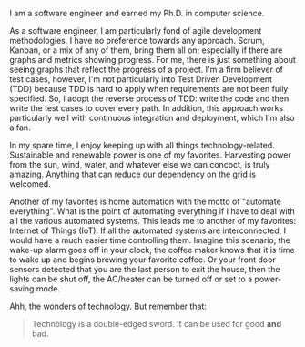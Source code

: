 I am a software engineer and earned my Ph.D. in computer science.

As a software engineer, I am particularly fond of agile development methodologies. I have no preference towards any approach. Scrum, Kanban, or a mix of any of them, bring them all on; especially if there are graphs and metrics showing progress. For me, there is just something about seeing graphs that reflect the progress of a project. I'm a firm believer of test cases, however, I'm not particularly into Test Driven Development (TDD) because TDD is hard to apply when requirements are not been fully specified. So, I adopt the reverse process of TDD: write the code and then write the test cases to cover every path. In addition, this approach works particularly well with continuous integration and deployment, which I'm also a fan.

In my spare time, I enjoy keeping up with all things technology-related. Sustainable and renewable power is one of my favorites. Harvesting power from the sun, wind, water, and whatever else we can concoct, is truly amazing. Anything that can reduce our dependency on the grid is welcomed.

Another of my favorites is home automation with the motto of "automate everything". What is the point of automating everything if I have to deal with all the various automated systems. This leads me to another of my favorites: Internet of Things (IoT). If all the automated systems are interconnected, I would have a much easier time controlling them. Imagine this scenario, the wake-up alarm goes off in your clock, the coffee maker knows that it is time to wake up and begins brewing your favorite coffee. Or your front door sensors detected that you are the last person to exit the house, then the lights can be shut off, the AC/heater can be turned off or set to a power-saving mode.

Ahh, the wonders of technology. But remember that:

> Technology is a double-edged sword. It can be used for good **and** bad.